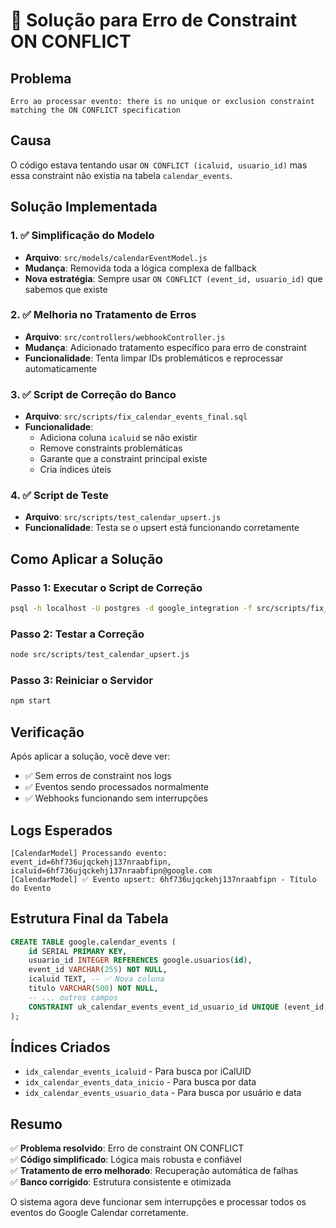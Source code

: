 # 🔧 Solução para Erro de Constraint ON CONFLICT

## Problema
```
Erro ao processar evento: there is no unique or exclusion constraint matching the ON CONFLICT specification
```

## Causa
O código estava tentando usar `ON CONFLICT (icaluid, usuario_id)` mas essa constraint não existia na tabela `calendar_events`.

## Solução Implementada

### 1. ✅ Simplificação do Modelo
- **Arquivo**: `src/models/calendarEventModel.js`
- **Mudança**: Removida toda a lógica complexa de fallback
- **Nova estratégia**: Sempre usar `ON CONFLICT (event_id, usuario_id)` que sabemos que existe

### 2. ✅ Melhoria no Tratamento de Erros
- **Arquivo**: `src/controllers/webhookController.js`
- **Mudança**: Adicionado tratamento específico para erro de constraint
- **Funcionalidade**: Tenta limpar IDs problemáticos e reprocessar automaticamente

### 3. ✅ Script de Correção do Banco
- **Arquivo**: `src/scripts/fix_calendar_events_final.sql`
- **Funcionalidade**: 
  - Adiciona coluna `icaluid` se não existir
  - Remove constraints problemáticas
  - Garante que a constraint principal existe
  - Cria índices úteis

### 4. ✅ Script de Teste
- **Arquivo**: `src/scripts/test_calendar_upsert.js`
- **Funcionalidade**: Testa se o upsert está funcionando corretamente

## Como Aplicar a Solução

### Passo 1: Executar o Script de Correção
```bash
psql -h localhost -U postgres -d google_integration -f src/scripts/fix_calendar_events_final.sql
```

### Passo 2: Testar a Correção
```bash
node src/scripts/test_calendar_upsert.js
```

### Passo 3: Reiniciar o Servidor
```bash
npm start
```

## Verificação

Após aplicar a solução, você deve ver:
- ✅ Sem erros de constraint nos logs
- ✅ Eventos sendo processados normalmente
- ✅ Webhooks funcionando sem interrupções

## Logs Esperados

```
[CalendarModel] Processando evento: event_id=6hf736ujqckehj137nraabfipn, icaluid=6hf736ujqckehj137nraabfipn@google.com
[CalendarModel] ✅ Evento upsert: 6hf736ujqckehj137nraabfipn - Título do Evento
```

## Estrutura Final da Tabela

```sql
CREATE TABLE google.calendar_events (
    id SERIAL PRIMARY KEY,
    usuario_id INTEGER REFERENCES google.usuarios(id),
    event_id VARCHAR(255) NOT NULL,
    icaluid TEXT, -- ✅ Nova coluna
    titulo VARCHAR(500) NOT NULL,
    -- ... outros campos
    CONSTRAINT uk_calendar_events_event_id_usuario_id UNIQUE (event_id, usuario_id) -- ✅ Constraint principal
);
```

## Índices Criados

- `idx_calendar_events_icaluid` - Para busca por iCalUID
- `idx_calendar_events_data_inicio` - Para busca por data
- `idx_calendar_events_usuario_data` - Para busca por usuário e data

## Resumo

✅ **Problema resolvido**: Erro de constraint ON CONFLICT  
✅ **Código simplificado**: Lógica mais robusta e confiável  
✅ **Tratamento de erro melhorado**: Recuperação automática de falhas  
✅ **Banco corrigido**: Estrutura consistente e otimizada  

O sistema agora deve funcionar sem interrupções e processar todos os eventos do Google Calendar corretamente. 
